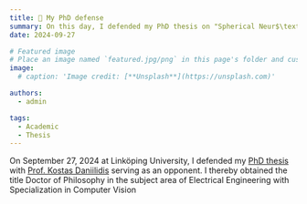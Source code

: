 ```yaml
---
title: 🎉 My PhD defense
summary: On this day, I defended my PhD thesis on "Spherical Neur$\text{O}(n)$s for Geometric Deep Learning"!
date: 2024-09-27

# Featured image
# Place an image named `featured.jpg/png` in this page's folder and customize its options here.
image:
  # caption: 'Image credit: [**Unsplash**](https://unsplash.com)'

authors:
  - admin

tags:
  - Academic
  - Thesis
---
```


On September 27, 2024 at Linköping University, I defended my [PhD thesis](/./phd_thesis/) with [Prof. Kostas Daniilidis](https://www.cis.upenn.edu/~kostas/) serving as an opponent.
I thereby obtained the title Doctor of Philosophy in the subject area of Electrical Engineering with Specialization in Computer Vision
